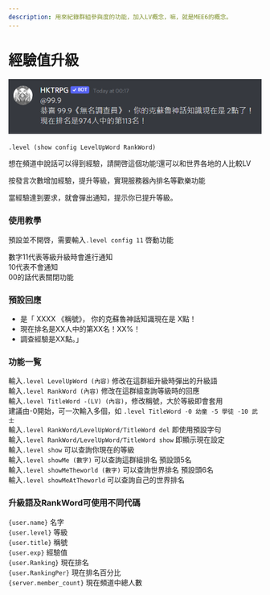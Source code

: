 ```yaml
---
description: 用來紀錄群組參與度的功能，加入LV概念，嘛，就是MEE6的概念。
---
```


# 經驗值升級

![](<../../.gitbook/assets/image (3).png>)

`.level (show config LevelUpWord RankWord)`

想在頻道中說話可以得到經驗，請開啓這個功能!還可以和世界各地的人比較LV

按發言次數增加經驗，提升等級，實現服務器內排名等歡樂功能

當經驗達到要求，就會彈出通知，提示你已提升等級。

### 使用教學

預設並不開啓，需要輸入`.level config 11` 啓動功能

數字11代表等級升級時會進行通知\
10代表不會通知\
00的話代表關閉功能

### 預設回應

* 是「 XXXX 《稱號》， 你的克蘇魯神話知識現在是 X點！
* 現在排名是XX人中的第XX名！XX%！
* 調查經驗是XX點。」

### 功能一覧

輸入`.level LevelUpWord (內容)` 修改在這群組升級時彈出的升級語\
輸入`.level RankWord (內容)` 修改在這群組查詢等級時的回應\
輸入`.level TitleWord -(LV) (內容)`，修改稱號，大於等級即會套用\
建議由-0開始，可一次輸入多個，如 `.level TitleWord -0 幼童 -5 學徒 -10 武士`\
輸入`.level RankWord/LevelUpWord/TitleWord del` 即使用預設字句\
輸入`.level RankWord/LevelUpWord/TitleWord show` 即顯示現在設定 \
輸入`.level show` 可以查詢你現在的等級 \
輸入`.level showMe (數字)` 可以查詢這群組排名 預設頭5名 \
輸入`.level showMeTheworld (數字)` 可以查詢世界排名 預設頭6名 \
輸入`.level showMeAtTheworld` 可以查詢自己的世界排名

### 升級語及RankWord可使用不同代碼&#x20;

`{user.name}` 名字\
`{user.level}` 等級\
`{user.title}` 稱號 \
`{user.exp}` 經驗值 \
`{user.Ranking}` 現在排名 \
`{user.RankingPer}` 現在排名百分比 \
`{server.member_count}` 現在頻道中總人數
